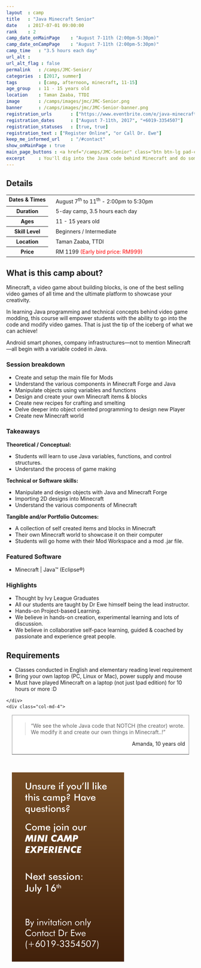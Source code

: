 ```yaml
---
layout 	: camp
title 	: "Java Minecraft Senior"
date 	: 2017-07-01 09:00:00
rank    : 2
camp_date_onMainPage 	: "August 7-11th (2:00pm-5:30pm)"
camp_date_onCampPage 	: "August 7-11th (2:00pm-5:30pm)"
camp_time	: "3.5 hours each day"
url_alt : 
url_alt_flag : false
permalink   : /camps/JMC-Senior/
categories  : [2017, summer]
tags	    : [camp, afternoon, minecraft, 11-15]
age_group 	: 11 - 15 years old
location	: Taman Zaaba, TTDI
image		: /camps/images/jmc/JMC-Senior.png
banner		: /camps/images/jmc/JMC-Senior-banner.png
registration_urls		: ["https://www.eventbrite.com/e/java-minecraft-senior-aug-2017-tickets-35910881413", "tel:+60193354507"]
registration_dates		: ["August 7-11th, 2017", "+6019-3354507"]
registration_statuses	: [true, true]
registration_text : ["Register Online", "or Call Dr. Ewe"]
keep_me_informed_url	: "/#contact"
show_onMainPage : true
main_page_buttons : <a href="/camps/JMC-Senior" class="btn btn-lg pad-c btn-primary-pale">5-day Camp</a>
excerpt		: You'll dig into the Java code behind Minecraft and do some hacking! Making some custom blocks, items, and mods that works with Minecraft Forge. <br/>This course will introduce Java programming in an accessible way that is sure to get students learn by doing and make Minecraft their own! 
---
```


<div class="row">
    <div class="col-md-8">

<h2>Details</h2>
<table style="white-space: nowrap">
    <col width="13%">
    <col width="3%">
    <col width="84%">
	<tr>
		<th style="vertical-align: top;">Dates & Times</th>
        <td/>
		<td style='padding:5px 10px 5px 5px'>
            August 7<sup>th</sup> to 11<sup>th</sup> - 2:00pm to 5:30pm
        </td>
	</tr>
    <tr>
		<th>Duration</th>
        <td/>
		<td style='padding:5px 10px 5px 5px'>5-day camp, 3.5 hours each day</td>
	</tr>
	<tr>
		<th>Ages</th>
        <td/>
		<td style='padding:5px 10px 5px 5px'>11 - 15 years old</td>
	</tr>	
	<tr>
		<th>Skill Level </th>
        <td/>
		<td style='padding:5px 10px 5px 5px'>Beginners / Intermediate</td>
	</tr>
    <tr>
		<th>Location</th>
        <td/>
		<td style='padding:5px 10px 5px 5px'>Taman Zaaba, TTDI</td>
	</tr>
    <tr>
		<th>Price</th>
        <td/>
		<td style='padding:5px 10px 5px 5px'>RM 1199 <font color="red">(Early bird price: RM999)</font></td>
	</tr>
</table>

<h2>What is this camp about?</h2>


<p> Minecraft, a video game about building blocks, is one of the best selling video games of all time and the ultimate platform to showcase your creativity. </p>
<p>In learning Java programming and technical concepts behind video game modding, this course will empower students with the ability to go into the code and modify video games. That is just the tip of the iceberg of what we can achieve!</p>
<p>Android smart phones, company infrastructures—not to mention Minecraft—all begin with a variable coded in Java. </p>

<h3>Session breakdown</h3>
<ul>
    <li> Create and setup the main file for Mods</li>
    <li> Understand the various components in Minecraft Forge and Java</li>
    <li> Manipulate objects using variables and functions</li>
    <li> Design and create your own Minecraft items & blocks</li>
    <li> Create new recipes for crafting and smelting  </li>
    <li> Delve deeper into object oriented programming to design new Player </li>
    <li> Create new Minecraft world </li>
</ul>

<h3>Takeaways</h3>

<b>Theoretical / Conceptual:</b>
<ul>
    <li> Students will learn to use Java variables, functions, and control structures. </li>
    <li> Understand the process of game making</li>
</ul>
<b>Technical or Software skills:</b>
<ul>
    <li> Manipulate and design objects with Java and Minecraft Forge</li>
    <li> Importing 2D designs into Minecraft</li>
    <li> Understand the various components of Minecraft</li>
</ul>
<b>Tangible and/or Portfolio Outcomes:</b>
<ul>
    <li> A collection of self created items and blocks in Minecraft </li>
    <li> Their own Minecraft world to showcase it on their computer</li>
    <li> Students will go home with their Mod Workspace and a mod .jar file.</li>
</ul>

<h3>Featured Software</h3>
<ul>
    <li> Minecraft | Java™ (Eclipse®)</li>
</ul>

<h3>Highlights</h3>
<ul>
    <li> Thought by Ivy League Graduates </li>
    <li> All our students are taught by Dr Ewe himself being the lead instructor. </li>
    <li> Hands-on Project-based Learning. </li>
    <li> We believe in hands-on creation, experimental learning and lots of discussion. </li>
    <li> We believe in collaborative self-pace learning, guided & coached by passionate and experience great people. </li>
</ul>

<h2>Requirements</h2>
<ul>
    <li> Classes conducted in English and elementary reading level requirement </li>
    <li> Bring your own laptop (PC, Linux or Mac), power supply and mouse </li>
    <li> Must have played Minecraft on a laptop (not just Ipad edition) for 10 hours or more :D </li>
</ul>


    </div>
    <div class="col-md-4"> 
<div style="background: #ffffff; border: 1px solid #999; margin: 15px; overflow: hidden;">
    <div style="padding: 5px 10px; border-bottom: 1px solid #999;">
        <blockquote style="clear: both; float: none;">
            <p>“We see the whole Java code that NOTCH (the creator) wrote. We modify it and create our own things in Minecraft..!”</p>
        </blockquote>
        <p style="text-align: right;">Amanda, 10 years old</p>
    </div>
</div>  
        <br/>
        <img style="margin: 15px;" class="pad img-responsive" src='/camps/images/jmc/mini_exp_vertical.png'/>
    </div> 
</div>


